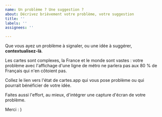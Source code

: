 ```yaml
---
name: Un problème ? Une suggestion ? 
about: Décrivez brièvement votre problème, votre suggestion
title: ''
labels: ''
assignees: ''

---
```


Que vous ayez un problème à signaler, ou une idée à suggérer, **contextualisez-là**. 

Les cartes sont complexes, la France et le monde sont vastes : votre problème avec l'affichage d'une ligne de métro ne parlera pas aux 80 % de Français qui n'en côtoient pas. 

Collez le lien vers l'état de cartes.app qui vous pose problème ou qui pourrait bénéficier de votre idée. 

Faites aussi l'effort, au mieux, d'intégrer une capture d'écran de votre problème. 

Merci : )
